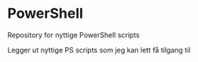 # PowerShell
Repository for nyttige PowerShell scripts

Legger ut nyttige PS scripts som jeg kan lett få tilgang til
